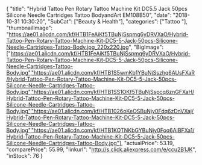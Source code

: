 {
	"title": "Hybrid Tattoo Pen Rotary Tattoo Machine Kit DC5.5 Jack 50pcs Silicone Needle Cartridges  Tattoo BodyandArt EM108B50",
	"date": "2018-10-31 10:30:20",
	"SubCat": ["Beauty & Health"],
	"categories": ["Tattoo "],
	"thumbnailImage": "https://ae01.alicdn.com/kf/HTB1FeAiKf5TBuNjSspmq6yDRVXaO/Hybrid-Tattoo-Pen-Rotary-Tattoo-Machine-Kit-DC5-5-Jack-50pcs-Silicone-Needle-Cartridges-Tattoo-Body.jpg_220x220.jpg",
	"BigImage": ["https://ae01.alicdn.com/kf/HTB1FeAiKf5TBuNjSspmq6yDRVXaO/Hybrid-Tattoo-Pen-Rotary-Tattoo-Machine-Kit-DC5-5-Jack-50pcs-Silicone-Needle-Cartridges-Tattoo-Body.jpg","https://ae01.alicdn.com/kf/HTB1S5wmKb1YBuNjSszhq6AUsFXaR/Hybrid-Tattoo-Pen-Rotary-Tattoo-Machine-Kit-DC5-5-Jack-50pcs-Silicone-Needle-Cartridges-Tattoo-Body.jpg","https://ae01.alicdn.com/kf/HTB1SS1OKf5TBuNjSspcq6znGFXaH/Hybrid-Tattoo-Pen-Rotary-Tattoo-Machine-Kit-DC5-5-Jack-50pcs-Silicone-Needle-Cartridges-Tattoo-Body.jpg","https://ae01.alicdn.com/kf/HTB1026oKeOSBuNjy0Fdq6zDnVXaj/Hybrid-Tattoo-Pen-Rotary-Tattoo-Machine-Kit-DC5-5-Jack-50pcs-Silicone-Needle-Cartridges-Tattoo-Body.jpg","https://ae01.alicdn.com/kf/HTB1KOTNKbGYBuNjy0Foq6AiBFXa1/Hybrid-Tattoo-Pen-Rotary-Tattoo-Machine-Kit-DC5-5-Jack-50pcs-Silicone-Needle-Cartridges-Tattoo-Body.jpg"],
	"actualPrice": 53.19,
	"comparePrice": 55.99,
	"linkurl": "http://s.click.aliexpress.com/e/ccu2B1JK",
	"inStock": 76
}
